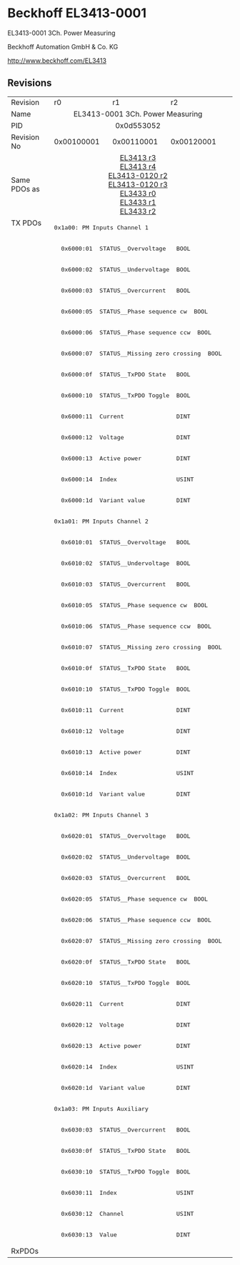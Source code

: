 # Beckhoff EL3413-0001

EL3413-0001 3Ch. Power Measuring

Beckhoff Automation GmbH & Co. KG

http://www.beckhoff.com/EL3413

## Revisions
<table>
<tr >
<td>Revision</td>
<td>r0</td>
<td>r1</td>
<td>r2</td>
</tr>
<tr >
<td>Name</td>
<td colspan=3 align="center">EL3413-0001 3Ch. Power Measuring</td>
</tr>
<tr >
<td>PID</td>
<td colspan=3 align="center">0x0d553052</td>
</tr>
<tr >
<td>Revision No</td>
<td>0x00100001</td>
<td>0x00110001</td>
<td>0x00120001</td>
</tr>
<tr >
<td>Same PDOs as</td>
<td colspan=3 align="center"><a href="EL3413">EL3413 r3</a><br/><a href="EL3413">EL3413 r4</a><br/><a href="EL3413-0120">EL3413-0120 r2</a><br/><a href="EL3413-0120">EL3413-0120 r3</a><br/><a href="EL3433">EL3433 r0</a><br/><a href="EL3433">EL3433 r1</a><br/><a href="EL3433">EL3433 r2</a></td>
</tr>
<tr class="txpdo pdosection">
<td rowspan=49 valign=top>TX PDOs</td>
<td colspan=3 align="left"><pre>0x1a00: PM Inputs Channel 1</pre></td>
<td></td>
</tr>
<tr class="txpdo">
<td colspan=3 align="left"><pre>  0x6000:01  STATUS__Overvoltage   BOOL</pre></td>
</tr>
<tr class="txpdo">
<td colspan=3 align="left"><pre>  0x6000:02  STATUS__Undervoltage  BOOL</pre></td>
</tr>
<tr class="txpdo">
<td colspan=3 align="left"><pre>  0x6000:03  STATUS__Overcurrent   BOOL</pre></td>
</tr>
<tr class="txpdo">
<td colspan=3 align="left"><pre>  0x6000:05  STATUS__Phase sequence cw  BOOL</pre></td>
</tr>
<tr class="txpdo">
<td colspan=3 align="left"><pre>  0x6000:06  STATUS__Phase sequence ccw  BOOL</pre></td>
</tr>
<tr class="txpdo">
<td colspan=3 align="left"><pre>  0x6000:07  STATUS__Missing zero crossing  BOOL</pre></td>
</tr>
<tr class="txpdo">
<td colspan=3 align="left"><pre>  0x6000:0f  STATUS__TxPDO State   BOOL</pre></td>
</tr>
<tr class="txpdo">
<td colspan=3 align="left"><pre>  0x6000:10  STATUS__TxPDO Toggle  BOOL</pre></td>
</tr>
<tr class="txpdo">
<td colspan=3 align="left"><pre>  0x6000:11  Current               DINT</pre></td>
</tr>
<tr class="txpdo">
<td colspan=3 align="left"><pre>  0x6000:12  Voltage               DINT</pre></td>
</tr>
<tr class="txpdo">
<td colspan=3 align="left"><pre>  0x6000:13  Active power          DINT</pre></td>
</tr>
<tr class="txpdo">
<td colspan=3 align="left"><pre>  0x6000:14  Index                 USINT</pre></td>
</tr>
<tr class="txpdo">
<td colspan=3 align="left"><pre>  0x6000:1d  Variant value         DINT</pre></td>
</tr>
<tr class="txpdo pdosection">
<td colspan=3 align="left"><pre>0x1a01: PM Inputs Channel 2</pre></td>
</tr>
<tr class="txpdo">
<td colspan=3 align="left"><pre>  0x6010:01  STATUS__Overvoltage   BOOL</pre></td>
</tr>
<tr class="txpdo">
<td colspan=3 align="left"><pre>  0x6010:02  STATUS__Undervoltage  BOOL</pre></td>
</tr>
<tr class="txpdo">
<td colspan=3 align="left"><pre>  0x6010:03  STATUS__Overcurrent   BOOL</pre></td>
</tr>
<tr class="txpdo">
<td colspan=3 align="left"><pre>  0x6010:05  STATUS__Phase sequence cw  BOOL</pre></td>
</tr>
<tr class="txpdo">
<td colspan=3 align="left"><pre>  0x6010:06  STATUS__Phase sequence ccw  BOOL</pre></td>
</tr>
<tr class="txpdo">
<td colspan=3 align="left"><pre>  0x6010:07  STATUS__Missing zero crossing  BOOL</pre></td>
</tr>
<tr class="txpdo">
<td colspan=3 align="left"><pre>  0x6010:0f  STATUS__TxPDO State   BOOL</pre></td>
</tr>
<tr class="txpdo">
<td colspan=3 align="left"><pre>  0x6010:10  STATUS__TxPDO Toggle  BOOL</pre></td>
</tr>
<tr class="txpdo">
<td colspan=3 align="left"><pre>  0x6010:11  Current               DINT</pre></td>
</tr>
<tr class="txpdo">
<td colspan=3 align="left"><pre>  0x6010:12  Voltage               DINT</pre></td>
</tr>
<tr class="txpdo">
<td colspan=3 align="left"><pre>  0x6010:13  Active power          DINT</pre></td>
</tr>
<tr class="txpdo">
<td colspan=3 align="left"><pre>  0x6010:14  Index                 USINT</pre></td>
</tr>
<tr class="txpdo">
<td colspan=3 align="left"><pre>  0x6010:1d  Variant value         DINT</pre></td>
</tr>
<tr class="txpdo pdosection">
<td colspan=3 align="left"><pre>0x1a02: PM Inputs Channel 3</pre></td>
</tr>
<tr class="txpdo">
<td colspan=3 align="left"><pre>  0x6020:01  STATUS__Overvoltage   BOOL</pre></td>
</tr>
<tr class="txpdo">
<td colspan=3 align="left"><pre>  0x6020:02  STATUS__Undervoltage  BOOL</pre></td>
</tr>
<tr class="txpdo">
<td colspan=3 align="left"><pre>  0x6020:03  STATUS__Overcurrent   BOOL</pre></td>
</tr>
<tr class="txpdo">
<td colspan=3 align="left"><pre>  0x6020:05  STATUS__Phase sequence cw  BOOL</pre></td>
</tr>
<tr class="txpdo">
<td colspan=3 align="left"><pre>  0x6020:06  STATUS__Phase sequence ccw  BOOL</pre></td>
</tr>
<tr class="txpdo">
<td colspan=3 align="left"><pre>  0x6020:07  STATUS__Missing zero crossing  BOOL</pre></td>
</tr>
<tr class="txpdo">
<td colspan=3 align="left"><pre>  0x6020:0f  STATUS__TxPDO State   BOOL</pre></td>
</tr>
<tr class="txpdo">
<td colspan=3 align="left"><pre>  0x6020:10  STATUS__TxPDO Toggle  BOOL</pre></td>
</tr>
<tr class="txpdo">
<td colspan=3 align="left"><pre>  0x6020:11  Current               DINT</pre></td>
</tr>
<tr class="txpdo">
<td colspan=3 align="left"><pre>  0x6020:12  Voltage               DINT</pre></td>
</tr>
<tr class="txpdo">
<td colspan=3 align="left"><pre>  0x6020:13  Active power          DINT</pre></td>
</tr>
<tr class="txpdo">
<td colspan=3 align="left"><pre>  0x6020:14  Index                 USINT</pre></td>
</tr>
<tr class="txpdo">
<td colspan=3 align="left"><pre>  0x6020:1d  Variant value         DINT</pre></td>
</tr>
<tr class="txpdo pdosection">
<td colspan=3 align="left"><pre>0x1a03: PM Inputs Auxiliary</pre></td>
</tr>
<tr class="txpdo">
<td colspan=3 align="left"><pre>  0x6030:03  STATUS__Overcurrent   BOOL</pre></td>
</tr>
<tr class="txpdo">
<td colspan=3 align="left"><pre>  0x6030:0f  STATUS__TxPDO State   BOOL</pre></td>
</tr>
<tr class="txpdo">
<td colspan=3 align="left"><pre>  0x6030:10  STATUS__TxPDO Toggle  BOOL</pre></td>
</tr>
<tr class="txpdo">
<td colspan=3 align="left"><pre>  0x6030:11  Index                 USINT</pre></td>
</tr>
<tr class="txpdo">
<td colspan=3 align="left"><pre>  0x6030:12  Channel               USINT</pre></td>
</tr>
<tr class="txpdo">
<td colspan=3 align="left"><pre>  0x6030:13  Value                 DINT</pre></td>
</tr>
<tr >
<td>RxPDOs</td>
<td colspan=3 align="left"></td>
</tr>
</table>
